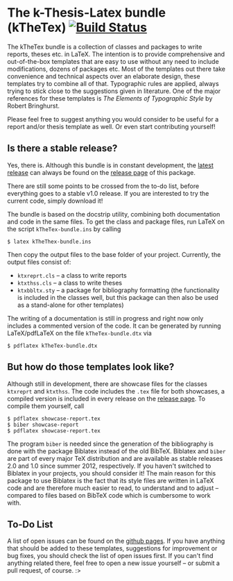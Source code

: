 # The k-Thesis-Latex bundle (kTheTex) [![Build Status](https://travis-ci.org/knutzk/kTheTex-bundle.svg?branch=master)](https://travis-ci.org/knutzk/kTheTex-bundle)

The kTheTex bundle is a collection of classes and packages to write
reports, theses etc. in LaTeX. The intention is to provide
comprehensive and out-of-the-box templates that are easy to use
without any need to include modifications, dozens of packages
etc. Most of the templates out there take convenience and technical
aspects over an elaborate design, these templates try to combine all
of that. Typographic rules are applied, always trying to stick close
to the suggestions given in literature. One of the major references
for these templates is *The Elements of Typographic Style* by Robert
Bringhurst.

Please feel free to suggest anything you would consider to be useful
for a report and/or thesis template as well. Or even start
contributing yourself!


## Is there a stable release?

Yes, there is. Although this bundle is in constant development, the
[latest release](https://github.com/knutzk/kTheTex-bundle/releases/latest)
can always be found on the
[release page](https://github.com/knutzk/kTheTex-bundle/releases/) of
this package.

There are still some points to be crossed from the to-do list, before
everything goes to a stable v1.0 release. If you are interested to try
the current code, simply download it!

The bundle is based on the docstrip utility, combining both
documentation and code in the same files. To get the class and package
files, run LaTeX on the script `kTheTex-bundle.ins` by calling

```
$ latex kTheThex-bundle.ins
```
Then copy the output files to the base folder of your
project. Currently, the output files consist of:
- `ktxreprt.cls` – a class to write reports
- `ktxthss.cls` – a class to write theses
- `ktxbbltx.sty` – a package for bibliography formatting (the
  functionality is included in the classes well, but this package can
  then also be used as a stand-alone for other templates)

The writing of a documentation is still in progress and right now only
includes a commented version of the code. It can be generated by
running LaTeX/pdfLaTeX on the file `kTheTex-bundle.dtx` via

```
$ pdflatex kTheTex-bundle.dtx
```


## But how do those templates look like?

Although still in development, there are showcase files for the
classes `ktxreprt` and `ktxthss`. The code includes the `.tex` file
for both showcases, a compiled version is included in every release on
the
[release page](https://github.com/knutzk/kTheTex-bundle/releases/). To
compile them yourself, call

```
$ pdflatex showcase-report.tex
$ biber showcase-report
$ pdflatex showcase-report.tex
```

The program `biber` is needed since the generation of the bibliography
is done with the package Biblatex instead of the old BibTeX. Biblatex
and `biber` are part of every major TeX distribution and are available
as stable releases 2.0 and 1.0 since summer 2012, respectively. If you
haven't switched to Biblatex in your projects, you should consider it!
The main reason for this package to use Biblatex is the fact that its
style files are written in LaTeX code and are therefore much easier to
read, to understand and to adjust – compared to files based on BibTeX
code which is cumbersome to work with.


## To-Do List

A list of open issues can be found on the
[github pages](https://github.com/knutzk/kTheTex-bundle/issues/). If
you have anything that should be added to these templates, suggestions
for improvement or bug fixes, you should check the list of open issues
first. If you can't find anything related there, feel free to open a
new issue yourself – or submit a pull request, of course. :>
